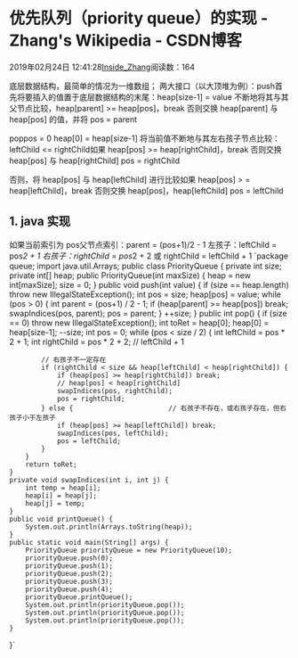 
# 优先队列（priority queue）的实现 - Zhang's Wikipedia - CSDN博客


2019年02月24日 12:41:28[Inside_Zhang](https://me.csdn.net/lanchunhui)阅读数：164


底层数据结构，最简单的情况为一维数组；
两大接口（以大顶堆为例）：push首先将要插入的值置于底层数据结构的末尾：heap[size-1] = value
不断地将其与其父节点比较，heap[parent] >= heap[pos]，break
否则交换 heap[parent] 与 heap[pos] 的值，并将 pos = parent

poppos = 0
heap[0] = heap[size-1]
将当前值不断地与其左右孩子节点比较：leftChild <= rightChild如果 heap[pos] >= heap[rightChild]，break
否则交换 heap[pos] 与 heap[rightChild]
pos = rightChild

否则，将 heap[pos] 与 heap[leftChild] 进行比较如果 heap[pos] > =  heap[leftChild]，break
否则交换 heap[pos]，heap[leftChild]
pos = leftChild



## 1. java 实现
如果当前索引为 pos父节点索引：parent = (pos+1)/2 - 1
左孩子：leftChild = pos*2 + 1
右孩子：rightChild = pos*2 +  2 或 rightChild = leftChild + 1
`package queue;
import java.util.Arrays;
public class PriorityQueue {
    private int size;
    private int[] heap;
    public PriorityQueue(int maxSize) {
        heap = new int[maxSize];
        size = 0;
    }
    public void push(int value) {
        if (size == heap.length) throw new IllegalStateException();
        int pos = size;
        heap[pos] = value;
        while (pos > 0) {
            int parent = (pos+1) / 2 - 1;
            if (heap[parent] >= heap[pos]) break;
            swapIndices(pos, parent);
            pos = parent;
        }
        ++size;
    }
    public int pop() {
        if (size == 0)  throw new IllegalStateException();
        int toRet = heap[0];
        heap[0] = heap[size-1];
        --size;
        int pos = 0;
        while (pos < size / 2) {
            int leftChild = pos * 2 + 1;
            int rightChild = pos * 2 + 2;       // leftChild + 1
		
			// 右孩子不一定存在
            if (rightChild < size && heap[leftChild] < heap[rightChild]) {
                if (heap[pos] >= heap[rightChild]) break;
                // heap[pos] < heap[rightChild]
                swapIndices(pos, rightChild);
                pos = rightChild;
            } else {						// 右孩子不存在，或右孩子存在，但右孩子小于左孩子
                if (heap[pos] >= heap[leftChild]) break;
                swapIndices(pos, leftChild);
                pos = leftChild;
            }
        }
        return toRet;
    }
    private void swapIndices(int i, int j) {
        int temp = heap[i];
        heap[i] = heap[j];
        heap[j] = temp;
    }
    public void printQueue() {
        System.out.println(Arrays.toString(heap));
    }
    public static void main(String[] args) {
        PriorityQueue priorityQueue = new PriorityQueue(10);
        priorityQueue.push(0);
        priorityQueue.push(1);
        priorityQueue.push(2);
        priorityQueue.push(3);
        priorityQueue.push(4);
        priorityQueue.printQueue();
        System.out.println(priorityQueue.pop());
        System.out.println(priorityQueue.pop());
        System.out.println(priorityQueue.pop());
    }
}`

